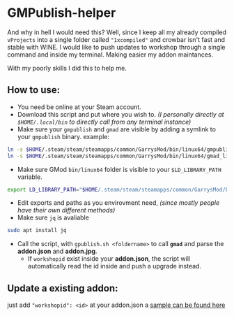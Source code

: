 # GMPublish-helper
And why in hell I would need this? 
Well, since I keep all my already compiled `vProjects` into a single folder called `"1xcompiled"` and crowbar isn't fast and stable with WINE. 
I would like to push updates to workshop through a single command and inside my terminal. Making easier my addon maintances. 
 
With my poorly skills I did this to help me. 
 
 
## How to use: 
  - You need be online at your Steam account. 
  - Download this script and put where you wish to. *(I personally directly at `$HOME/.local/bin` to directly call from any terminal instance)* 
  - Make sure your `gmpublish` and `gmad` are visible by adding a symlink to your `gmpublish` binary. example: 
```bash 
ln -s $HOME/.steam/steam/steamapps/common/GarrysMod/bin/linux64/gmpublish_linux $HOME/.local/bin/gmpublish
ln -s $HOME/.steam/steam/steamapps/common/GarrysMod/bin/linux64/gmad_linux $HOME/.local/bin/gmad
``` 
  - Make sure GMod `bin/linux64` folder is visible to your `$LD_LIBRARY_PATH` variable. 
```bash
export LD_LIBRARY_PATH="$HOME/.steam/steam/steamapps/common/GarrysMod/bin/linux64:$LD_LIBRARY_PATH"
``` 
  - Edit exports and paths as you envirovment need, *(since mostly people have their own different methods)* 
  - Make sure `jq` is avaliable
 ```bash
 sudo apt install jq
 ```
  - Call the script, with `gpublish.sh <foldername>` to call **`gmad`** and parse the **addon.json** and **addon.jpg**. 
    - If `workshopid` exist inside your **addon.json**, the script will automatically read the id inside and push a upgrade instead. 
 
 
## Update a existing addon: 
  just add `"workshopid": <id>` at your addon.json
  a [sample can be found here](https://github.com/LoveRenamon/Debiddos-Shared-Materials/blob/dev/addon.json)
